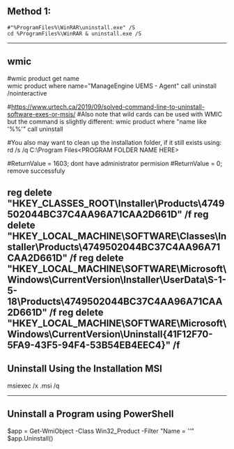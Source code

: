 ## Method 1:
```
#"%ProgramFiles%\WinRAR\uninstall.exe" /S
cd %ProgramFiles%\WinRAR & uninstall.exe /S
```

-----------------------------------------------------------------------------
## wmic
#wmic product get name  
wmic product where name="ManageEngine UEMS - Agent" call uninstall /nointeractive

#https://www.urtech.ca/2019/09/solved-command-line-to-uninstall-software-exes-or-msis/
#Also note that wild cards can be used with WMIC but the command is slightly different:
wmic product where "name like '<PROGRAM NAME HERE>%%'" call uninstall

#You also may want to clean up the installation folder, if it still exists using:
rd /s /q C:\Program Files\<PROGRAM FOLDER NAME HERE>

#ReturnValue = 1603;  dont have administrator permision
#ReturnValue = 0;  remove successfuly

reg delete "HKEY_CLASSES_ROOT\Installer\Products\4749502044BC37C4AA96A71CAA2D661D" /f
reg delete "HKEY_LOCAL_MACHINE\SOFTWARE\Classes\Installer\Products\4749502044BC37C4AA96A71CAA2D661D" /f
reg delete "HKEY_LOCAL_MACHINE\SOFTWARE\Microsoft\Windows\CurrentVersion\Installer\UserData\S-1-5-18\Products\4749502044BC37C4AA96A71CAA2D661D" /f
reg delete "HKEY_LOCAL_MACHINE\SOFTWARE\Microsoft\Windows\CurrentVersion\Uninstall\{41F12F70-5FA9-43F5-94F4-53B54EB4EEC4}" /f
---------------------------------------------------------------------------

## Uninstall Using the Installation MSI
msiexec /x <PROGRAM NAME HERE>.msi /q

--------------------------------------
## Uninstall a Program using PowerShell
$app = Get-WmiObject -Class Win32_Product -Filter "Name = '<PROGRAM NAME HERE>'"
$app.Uninstall()
